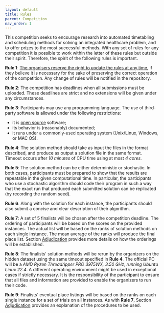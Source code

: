 ```yaml
---
layout: default
title: Rules
parent: Competition
nav_order: 1
---
```


<!-- TODO: added clarification on rule 3 -->

This competition seeks to encourage research into automated timetabling and scheduling methods for solving an integrated healthcare problem,
and to offer prizes to the most successful methods.  With any set of
rules for any competition it is possible to work within the letter of
these rules but outside their spirit.
Therefore, the spirit of the following rules is important.


**Rule 1**: <u>The organisers reserve the right to update the
  rules at any time</u>, if they believe it is necessary for the sake of
  preserving the correct operation of the competition. Any change of
  rules will be notified in the repository.

**Rule 2**: The competition has deadlines when all
  submissions must be uploaded. These deadlines are strict and no
  extensions will be given under any circumstances.

**Rule 3**: Participants may use any programming
  language. The use of third-party software is allowed under the
  following restrictions:
   * it is [open source](https://opensource.org/osd) software;
   * its behavior is (reasonably) documented;
   * it runs under a commonly-used operating system (Unix/Linux, Windows, or MAC OS).

**Rule 4**: The solution method should take as input the
  files in the format described, and produce as output a solution file in the same format. 
  Timeout occurs after _10 minutes_ of CPU time using at most _4 cores_.

**Rule 5**: The solution method can be either deterministic or
  stochastic. In both cases, participants must be prepared to show
  that the results are repeatable in the given computational time. In
  particular, the participants who use a stochastic algorithm should
  code their program in such a way that the exact run that produced
  each submitted solution can be replicated (by recording the random
  seed). 

**Rule 6**: Along with the solution for each instance,
  the participants should also submit a concise and clear description
  of their algorithm.

**Rule 7**: A set of 5 finalists will be chosen after the
  competition deadline. The ordering of participants will be based on the
  scores on the provided instances. The actual list will be based
  on the ranks of solution methods on each single instance. The mean average of
  the ranks will produce the final place list. Section
  [Adjudication](adjudication) provides more details on how the
  orderings will be established.

**Rule 8**: The finalists' solution methods will be rerun by the organizers on the hidden dataset using 
the same timeout specified in **Rule 4**. The official PC will be a _AMD Ryzen Threadripper PRO 3975WX, 3.50 GHz,
running Ubuntu Linux 22.4_. A different operating environment might be used in exceptional cases if 
strictly necessary.  It is the responsibility of the participant to ensure that all files and 
information are provided to enable the organizers to run their code.
  
**Rule 9**: Finalists' eventual place listings will be
  based on the ranks on each single instance for a set of trials on
  all instances. As with **Rule 7**, Section [Adjudication](adjudication) provides an explanation 
  of the procedures to be used.